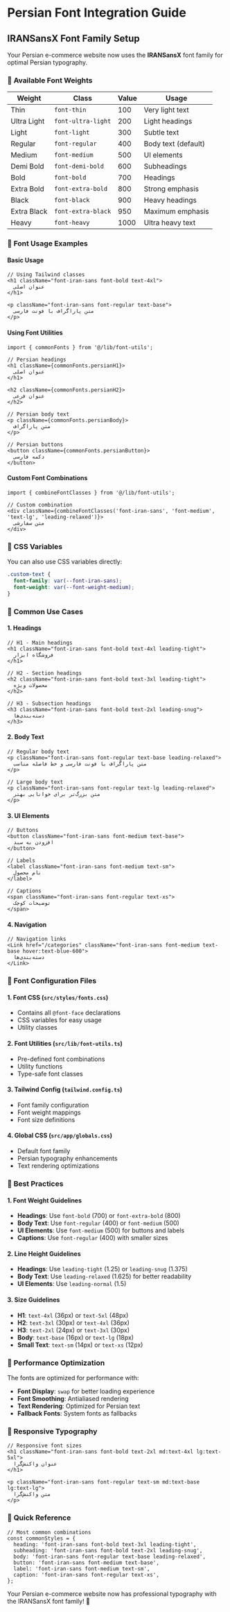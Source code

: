 # Persian Font Integration Guide

## IRANSansX Font Family Setup

Your Persian e-commerce website now uses the **IRANSansX** font family for optimal Persian typography.

### 🎯 **Available Font Weights**

| Weight | Class | Value | Usage |
|--------|-------|-------|-------|
| Thin | `font-thin` | 100 | Very light text |
| Ultra Light | `font-ultra-light` | 200 | Light headings |
| Light | `font-light` | 300 | Subtle text |
| Regular | `font-regular` | 400 | Body text (default) |
| Medium | `font-medium` | 500 | UI elements |
| Demi Bold | `font-demi-bold` | 600 | Subheadings |
| Bold | `font-bold` | 700 | Headings |
| Extra Bold | `font-extra-bold` | 800 | Strong emphasis |
| Black | `font-black` | 900 | Heavy headings |
| Extra Black | `font-extra-black` | 950 | Maximum emphasis |
| Heavy | `font-heavy` | 1000 | Ultra heavy text |

### 🎨 **Font Usage Examples**

#### **Basic Usage**
```tsx
// Using Tailwind classes
<h1 className="font-iran-sans font-bold text-4xl">
  عنوان اصلی
</h1>

<p className="font-iran-sans font-regular text-base">
  متن پاراگراف با فونت فارسی
</p>
```

#### **Using Font Utilities**
```tsx
import { commonFonts } from '@/lib/font-utils';

// Persian headings
<h1 className={commonFonts.persianH1}>
  عنوان اصلی
</h1>

<h2 className={commonFonts.persianH2}>
  عنوان فرعی
</h2>

// Persian body text
<p className={commonFonts.persianBody}>
  متن پاراگراف
</p>

// Persian buttons
<button className={commonFonts.persianButton}>
  دکمه فارسی
</button>
```

#### **Custom Font Combinations**
```tsx
import { combineFontClasses } from '@/lib/font-utils';

// Custom combination
<div className={combineFontClasses('font-iran-sans', 'font-medium', 'text-lg', 'leading-relaxed')}>
  متن سفارشی
</div>
```

### 📝 **CSS Variables**

You can also use CSS variables directly:

```css
.custom-text {
  font-family: var(--font-iran-sans);
  font-weight: var(--font-weight-medium);
}
```

### 🎯 **Common Use Cases**

#### **1. Headings**
```tsx
// H1 - Main headings
<h1 className="font-iran-sans font-bold text-4xl leading-tight">
  فروشگاه ابزار
</h1>

// H2 - Section headings
<h2 className="font-iran-sans font-bold text-3xl leading-tight">
  محصولات ویژه
</h2>

// H3 - Subsection headings
<h3 className="font-iran-sans font-bold text-2xl leading-snug">
  دسته‌بندی‌ها
</h3>
```

#### **2. Body Text**
```tsx
// Regular body text
<p className="font-iran-sans font-regular text-base leading-relaxed">
  متن پاراگراف با فونت فارسی و خط فاصله مناسب
</p>

// Large body text
<p className="font-iran-sans font-regular text-lg leading-relaxed">
  متن بزرگ‌تر برای خوانایی بهتر
</p>
```

#### **3. UI Elements**
```tsx
// Buttons
<button className="font-iran-sans font-medium text-base">
  افزودن به سبد
</button>

// Labels
<label className="font-iran-sans font-medium text-sm">
  نام محصول
</label>

// Captions
<span className="font-iran-sans font-regular text-xs">
  توضیحات کوچک
</span>
```

#### **4. Navigation**
```tsx
// Navigation links
<Link href="/categories" className="font-iran-sans font-medium text-base hover:text-blue-600">
  دسته‌بندی‌ها
</Link>
```

### 🔧 **Font Configuration Files**

#### **1. Font CSS** (`src/styles/fonts.css`)
- Contains all `@font-face` declarations
- CSS variables for easy usage
- Utility classes

#### **2. Font Utilities** (`src/lib/font-utils.ts`)
- Pre-defined font combinations
- Utility functions
- Type-safe font classes

#### **3. Tailwind Config** (`tailwind.config.ts`)
- Font family configuration
- Font weight mappings
- Font size definitions

#### **4. Global CSS** (`src/app/globals.css`)
- Default font family
- Persian typography enhancements
- Text rendering optimizations

### 🎨 **Best Practices**

#### **1. Font Weight Guidelines**
- **Headings**: Use `font-bold` (700) or `font-extra-bold` (800)
- **Body Text**: Use `font-regular` (400) or `font-medium` (500)
- **UI Elements**: Use `font-medium` (500) for buttons and labels
- **Captions**: Use `font-regular` (400) with smaller sizes

#### **2. Line Height Guidelines**
- **Headings**: Use `leading-tight` (1.25) or `leading-snug` (1.375)
- **Body Text**: Use `leading-relaxed` (1.625) for better readability
- **UI Elements**: Use `leading-normal` (1.5)

#### **3. Size Guidelines**
- **H1**: `text-4xl` (36px) or `text-5xl` (48px)
- **H2**: `text-3xl` (30px) or `text-4xl` (36px)
- **H3**: `text-2xl` (24px) or `text-3xl` (30px)
- **Body**: `text-base` (16px) or `text-lg` (18px)
- **Small Text**: `text-sm` (14px) or `text-xs` (12px)

### 🚀 **Performance Optimization**

The fonts are optimized for performance with:
- **Font Display**: `swap` for better loading experience
- **Font Smoothing**: Antialiased rendering
- **Text Rendering**: Optimized for Persian text
- **Fallback Fonts**: System fonts as fallbacks

### 📱 **Responsive Typography**

```tsx
// Responsive font sizes
<h1 className="font-iran-sans font-bold text-2xl md:text-4xl lg:text-5xl">
  عنوان واکنش‌گرا
</h1>

<p className="font-iran-sans font-regular text-sm md:text-base lg:text-lg">
  متن واکنش‌گرا
</p>
```

### 🎯 **Quick Reference**

```tsx
// Most common combinations
const commonStyles = {
  heading: 'font-iran-sans font-bold text-3xl leading-tight',
  subheading: 'font-iran-sans font-bold text-2xl leading-snug',
  body: 'font-iran-sans font-regular text-base leading-relaxed',
  button: 'font-iran-sans font-medium text-base',
  label: 'font-iran-sans font-medium text-sm',
  caption: 'font-iran-sans font-regular text-xs',
};
```

Your Persian e-commerce website now has professional typography with the IRANSansX font family! 🎉
